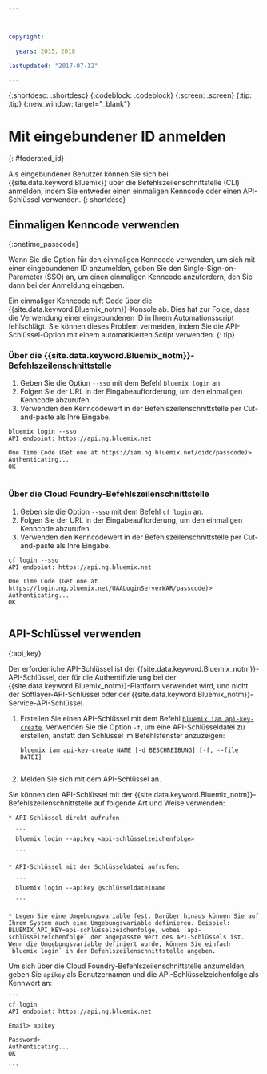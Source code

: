 ```yaml
---



copyright:

  years: 2015，2018

lastupdated: "2017-07-12"

---
```


{:shortdesc: .shortdesc}
{:codeblock: .codeblock}
{:screen: .screen}
{:tip: .tip}
{:new_window: target="_blank"}

# Mit eingebundener ID anmelden
{: #federated_id}

Als eingebundener Benutzer können Sie sich bei {{site.data.keyword.Bluemix}} über die Befehlszeilenschnittstelle (CLI) anmelden, indem Sie entweder einen einmaligen Kenncode oder einen API-Schlüssel verwenden. 
{: shortdesc}

## Einmaligen Kenncode verwenden
{:onetime_passcode}

Wenn Sie die Option für den einmaligen Kenncode verwenden, um sich mit einer eingebundenen ID anzumelden, geben Sie den Single-Sign-on-Parameter (SSO) an, um einen einmaligen Kenncode anzufordern, den Sie dann bei der Anmeldung eingeben. 

Ein einmaliger Kenncode ruft Code über die {{site.data.keyword.Bluemix_notm}}-Konsole ab. Dies hat zur Folge, dass die Verwendung einer eingebundenen ID in Ihrem Automationsscript fehlschlägt. Sie können dieses Problem vermeiden, indem Sie die API-Schlüssel-Option mit einem automatisierten Script verwenden. 
{: tip}

### Über die {{site.data.keyword.Bluemix_notm}}-Befehlszeilenschnittstelle
1. Geben Sie die Option `--sso` mit dem Befehl `bluemix login` an.
2. Folgen Sie der URL in der Eingabeaufforderung, um den einmaligen Kenncode abzurufen.
3. Verwenden den Kenncodewert in der Befehlszeilenschnittstelle per Cut-and-paste als Ihre Eingabe.
    
  ``` 
  bluemix login --sso
  API endpoint: https://api.ng.bluemix.net
      
  One Time Code (Get one at https://iam.ng.bluemix.net/oidc/passcode)> 
  Authenticating...
  OK
      
  ```
  
### Über die Cloud Foundry-Befehlszeilenschnittstelle
1. Geben sie die Option `--sso` mit dem Befehl `cf login` an. 
2. Folgen Sie der URL in der Eingabeaufforderung, um den einmaligen Kenncode abzurufen. 
3. Verwenden den Kenncodewert in der Befehlszeilenschnittstelle per Cut-and-paste als Ihre Eingabe. 
    
  ```
  cf login --sso
  API endpoint: https://api.ng.bluemix.net
      
  One Time Code (Get one at https://login.ng.bluemix.net/UAALoginServerWAR/passcode)>
  Authenticating...
  OK
      
  ```

## API-Schlüssel verwenden
{:api_key}

Der erforderliche API-Schlüssel ist der {{site.data.keyword.Bluemix_notm}}-API-Schlüssel, der für die Authentifizierung bei der {{site.data.keyword.Bluemix_notm}}-Plattform verwendet wird, und nicht der Softlayer-API-Schlüssel oder der {{site.data.keyword.Bluemix_notm}}-Service-API-Schlüssel.

1. Erstellen Sie einen API-Schlüssel mit dem Befehl [`bluemix iam api-key-create`](/docs/cli/reference/bluemix_cli/bx_cli.html#bluemix_iam_api_key_create). Verwenden Sie die Option `-f`, um eine API-Schlüsseldatei zu erstellen, anstatt den Schlüssel im Befehlsfenster anzuzeigen:

   ```
   bluemix iam api-key-create NAME [-d BESCHREIBUNG] [-f, --file DATEI]
  
   ```

2. Melden Sie sich mit dem API-Schlüssel an. 

  Sie können den API-Schlüssel mit der {{site.data.keyword.Bluemix_notm}}-Befehlszeilenschnittstelle auf folgende Art und Weise verwenden:
    
    * API-Schlüssel direkt aufrufen
  
      ```
      bluemix login --apikey <api-schlüsselzeichenfolge>
    
      ```
    
    * API-Schlüssel mit der Schlüsseldatei aufrufen: 
  
      ```
      bluemix login --apikey @schlüsseldateiname
    
      ```
    
    * Legen Sie eine Umgebungsvariable fest. Darüber hinaus können Sie auf Ihrem System auch eine Umgebungsvariable definieren. Beispiel: BLUEMIX_API_KEY=api-schlüsselzeichenfolge, wobei `api-schlüsselzeichenfolge` der angepasste Wert des API-Schlüssels ist. Wenn die Umgebungsvariable definiert wurde, können Sie einfach `bluemix login` in der Befehlszeilenschnittstelle angeben. 
  
  Um sich über die Cloud Foundry-Befehlszeilenschnittstelle anzumelden, geben Sie `apikey` als Benutzernamen und die API-Schlüsselzeichenfolge als Kennwort an:

    ```
    cf login
    API endpoint: https://api.ng.bluemix.net
  
    Email> apikey
  
    Password>
    Authenticating...
    OK
  
    ```

